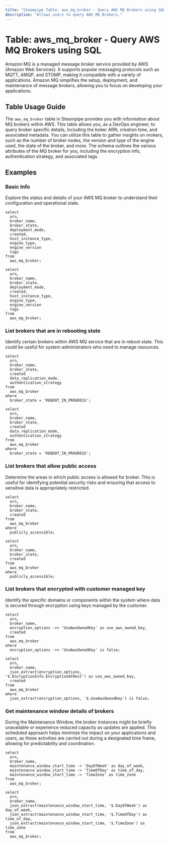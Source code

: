 ```yaml
---
title: "Steampipe Table: aws_mq_broker - Query AWS MQ Brokers using SQL"
description: "Allows users to query AWS MQ Brokers."
---
```


# Table: aws_mq_broker - Query AWS MQ Brokers using SQL

Amazon MQ is a managed message broker service provided by AWS (Amazon Web Services). It supports popular messaging protocols such as MQTT, AMQP, and STOMP, making it compatible with a variety of applications. Amazon MQ simplifies the setup, deployment, and maintenance of message brokers, allowing you to focus on developing your applications.

## Table Usage Guide

The `aws_mq_broker` table in Steampipe provides you with information about MQ brokers within AWS. This table allows you, as a DevOps engineer, to query broker specific details, including the boker ARN, creation time, and associated metadata. You can utilize this table to gather insights on nrokers, such as the number of broker nodes, the version and type of the engine used, the state of the broker, and more. The schema outlines the various attributes of the MQ broker for you, including the encryption info, authentication strategy, and associated tags.

## Examples

### Basic Info
Explore the status and details of your AWS MQ broker to understand their configuration and operational state.

```sql+postgres
select
  arn,
  broker_name,
  broker_state,
  deployment_mode,
  created,
  host_instance_type,
  engine_type,
  engine_version
  tags
from
  aws_mq_broker;
```

```sql+sqlite
select
  arn,
  broker_name,
  broker_state,
  deployment_mode,
  created,
  host_instance_type,
  engine_type,
  engine_version
  tags
from
  aws_mq_broker;
```

### List brokers that are in rebooting state
Identify certain brokers within AWS MQ service that are in reboot state. This could be useful for system administrators who need to manage resources.

```sql+postgres
select
  arn,
  broker_name,
  broker_state,
  created
  data_replication_mode,
  authentication_strategy
from
  aws_mq_broker
where
  broker_state = 'REBOOT_IN_PROGRESS';
```

```sql+sqlite
select
  arn,
  broker_name,
  broker_state,
  created
  data_replication_mode,
  authentication_strategy
from
  aws_mq_broker
where
  broker_state = 'REBOOT_IN_PROGRESS';
```

### List brokers that allow public access
Determine the areas in which public access is allowed for broker. This is useful for identifying potential security risks and ensuring that access to sensitive data is appropriately restricted.

```sql+postgres
select
  arn,
  broker_name,
  broker_state,
  created
from
  aws_mq_broker
where
  publicly_accessible;
```

```sql+sqlite
select
  arn,
  broker_name,
  broker_state,
  created
from
  aws_mq_broker
where
  publicly_accessible;
```

### List brokers that encrypted with customer managed key
Identify the specific domains or components within the system where data is secured through encryption using keys managed by the customer.

```sql+postgres
select
  arn,
  broker_name,
  encryption_options ->> 'UseAwsOwnedKey' as use_aws_owned_key,
  created
from
  aws_mq_broker
where
  encryption_options ->> 'UseAwsOwnedKey' is false;
```

```sql+sqlite
select
  arn,
  broker_name,
  json_extract(encryption_options, '$.EncryptionInfo.EncryptionAtRest') as use_aws_owned_key,
  created
from
  aws_mq_broker
where
  json_extract(encryption_options, '$.UseAwsOwnedKey') is false;
```

### Get maintenance window details of brokers
During the Maintenance Window, the broker instances might be briefly unavailable or experience reduced capacity as updates are applied. This scheduled approach helps minimize the impact on your applications and users, as these activities are carried out during a designated time frame, allowing for predictability and coordination.

```sql+postgres
select
  arn,
  broker_name,
  maintenance_window_start_time -> 'DayOfWeek' as day_of_week,
  maintenance_window_start_time -> 'TimeOfDay' as time_of_day,
  maintenance_window_start_time -> 'TimeZone' as time_zone
from
  aws_mq_broker;
```

```sql+sqlite
select
  arn,
  broker_name,
  json_extract(maintenance_window_start_time, '$.DayOfWeek') as day_of_week,
  json_extract(maintenance_window_start_time, '$.TimeOfDay') as time_of_day,
  json_extract(maintenance_window_start_time, '$.TimeZone') as time_zone
from
  aws_mq_broker;
```